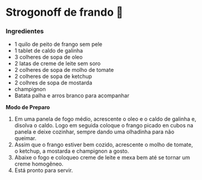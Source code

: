 # Strogonoff de frando :chicken:

### Ingredientes 

- 1 quilo de peito de frango sem pele
- 1 tablet de caldo de galinha
- 3 colheres de sopa de oleo
- 2 latas de creme de leite sem soro
- 2 colheres de sopa de molho de tomate
- 2 colheres de sopa de ketchup
- 2 colhres de sopa de mostarda
- champignon
- Batata palha e arros branco para acompanhar

**Modo de Preparo**

1. Em uma panela de fogo médio, acrescente o oleo e o caldo de galinha e, disolva o caldo. Logo em seguida coloque o frango picado en cubos na panela e deixe cozinhar, sempre dando uma olhadinha para não queimar.
2. Assim que o frango estiver bem cozido, acrescente o molho de tomate, o ketchup, a mostarda e champignon a gosto.
3. Abaixe o fogo e coloqueo creme de leite e mexa bem até se tornar um creme homogêneo.
4. Está pronto para servir.






